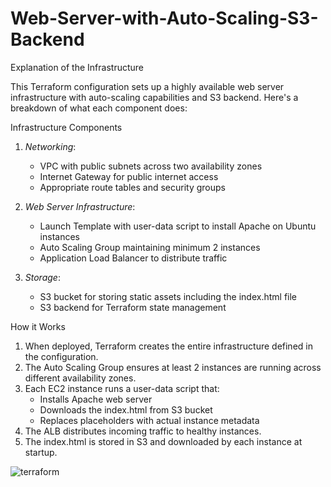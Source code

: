 # Web-Server-with-Auto-Scaling-S3-Backend

 Explanation of the Infrastructure

This Terraform configuration sets up a highly available web server infrastructure with auto-scaling capabilities and S3 backend. Here's a breakdown of what each component does:

 Infrastructure Components

1. *Networking*:
   - VPC with public subnets across two availability zones
   - Internet Gateway for public internet access
   - Appropriate route tables and security groups

2. *Web Server Infrastructure*:
   - Launch Template with user-data script to install Apache on Ubuntu instances
   - Auto Scaling Group maintaining minimum 2 instances
   - Application Load Balancer to distribute traffic

3. *Storage*:
   - S3 bucket for storing static assets including the index.html file
   - S3 backend for Terraform state management

 How it Works

1. When deployed, Terraform creates the entire infrastructure defined in the configuration.
2. The Auto Scaling Group ensures at least 2 instances are running across different availability zones.
3. Each EC2 instance runs a user-data script that:
   - Installs Apache web server
   - Downloads the index.html from S3 bucket
   - Replaces placeholders with actual instance metadata
4. The ALB distributes incoming traffic to healthy instances.
5. The index.html is stored in S3 and downloaded by each instance at startup.

![terraform](https://github.com/user-attachments/assets/8ab20e7a-4ee5-41c2-8c0c-513842d6c2c3)


